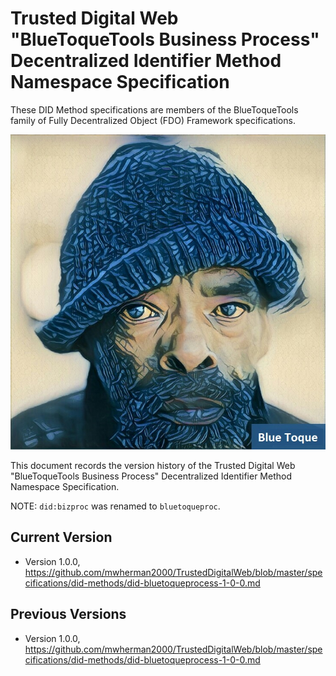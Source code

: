 # Trusted Digital Web "BlueToqueTools Business Process" Decentralized Identifier Method Namespace Specification

These DID Method specifications are members of the BlueToqueTools family of Fully Decentralized Object (FDO) Framework specifications.

![Blue Toque](images/bluetoquelogo2.jpg)

This document records the version history of the Trusted Digital Web "BlueToqueTools Business Process" Decentralized Identifier Method Namespace Specification.

NOTE: `did:bizproc` was renamed to `bluetoqueproc`.

## Current Version

- Version 1.0.0, https://github.com/mwherman2000/TrustedDigitalWeb/blob/master/specifications/did-methods/did-bluetoqueprocess-1-0-0.md

## Previous Versions

- Version 1.0.0, https://github.com/mwherman2000/TrustedDigitalWeb/blob/master/specifications/did-methods/did-bluetoqueprocess-1-0-0.md

